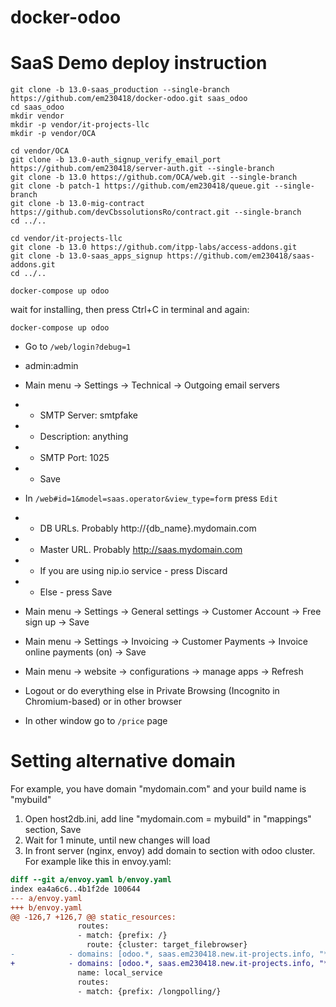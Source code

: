 # docker-odoo
# SaaS Demo deploy instruction

```
git clone -b 13.0-saas_production --single-branch https://github.com/em230418/docker-odoo.git saas_odoo
cd saas_odoo
mkdir vendor
mkdir -p vendor/it-projects-llc
mkdir -p vendor/OCA

cd vendor/OCA
git clone -b 13.0-auth_signup_verify_email_port https://github.com/em230418/server-auth.git --single-branch
git clone -b 13.0 https://github.com/OCA/web.git --single-branch
git clone -b patch-1 https://github.com/em230418/queue.git --single-branch
git clone -b 13.0-mig-contract https://github.com/devCbssolutionsRo/contract.git --single-branch
cd ../..

cd vendor/it-projects-llc
git clone -b 13.0 https://github.com/itpp-labs/access-addons.git
git clone -b 13.0-saas_apps_signup https://github.com/em230418/saas-addons.git
cd ../..

docker-compose up odoo
```

wait for installing, then press Ctrl+C in terminal and again:

```
docker-compose up odoo
```

- Go to `/web/login?debug=1`
- admin:admin
- Main menu -> Settings -> Technical -> Outgoing email servers
- - SMTP Server: smtpfake
- - Description: anything
- - SMTP Port: 1025
- - Save
- In `/web#id=1&model=saas.operator&view_type=form` press `Edit`
- - DB URLs. Probably http://{db_name}.mydomain.com
- - Master URL. Probably http://saas.mydomain.com
- - If you are using nip.io service - press Discard
- - Else - press Save
- Main menu -> Settings -> General settings -> Customer Account -> Free sign up -> Save
- Main menu -> Settings -> Invoicing -> Customer Payments -> Invoice online payments (on) -> Save
- Main menu -> website -> configurations -> manage apps -> Refresh
- Logout or do everything else in Private Browsing (Incognito in Chromium-based) or in other browser

- In other window go to `/price` page

# Setting alternative domain

For example, you have domain "mydomain.com" and your build name is "mybuild"

1. Open host2db.ini, add line "mydomain.com = mybuild" in "mappings" section, Save
2. Wait for 1 minute, until new changes will load
3. In front server (nginx, envoy) add domain to section with odoo cluster. For example like this in envoy.yaml:

```diff
diff --git a/envoy.yaml b/envoy.yaml
index ea4a6c6..4b1f2de 100644
--- a/envoy.yaml
+++ b/envoy.yaml
@@ -126,7 +126,7 @@ static_resources:
               routes:
               - match: {prefix: /}
                 route: {cluster: target_filebrowser}
-            - domains: [odoo.*, saas.em230418.new.it-projects.info, "*.saas.em230418.new.it-projects.info", "*.nip.io"]
+            - domains: [odoo.*, saas.em230418.new.it-projects.info, "*.saas.em230418.new.it-projects.info", "*.nip.io", mydomain.com]
               name: local_service
               routes:
               - match: {prefix: /longpolling/}
```